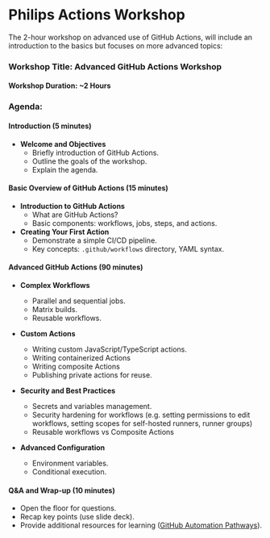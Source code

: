 # Philips Actions Workshop

The 2-hour workshop on advanced use of GitHub Actions, will include an introduction to the basics but focuses on more advanced topics:

### Workshop Title: Advanced GitHub Actions Workshop

#### Workshop Duration: ~2 Hours

### Agenda:

#### Introduction (5 minutes)
- **Welcome and Objectives**
  - Briefly introduction of GitHub Actions.
  - Outline the goals of the workshop.
  - Explain the agenda.

#### Basic Overview of GitHub Actions (15 minutes)
- **Introduction to GitHub Actions**
  - What are GitHub Actions?
  - Basic components: workflows, jobs, steps, and actions.
- **Creating Your First Action**
  - Demonstrate a simple CI/CD pipeline.
  - Key concepts: `.github/workflows` directory, YAML syntax.

#### Advanced GitHub Actions (90 minutes)
- **Complex Workflows**
  - Parallel and sequential jobs.
  - Matrix builds.
  - Reusable workflows.

- **Custom Actions**
  - Writing custom JavaScript/TypeScript actions.
  - Writing containerized Actions
  - Writing composite Actions
  - Publishing private actions for reuse.

- **Security and Best Practices**
  - Secrets and variables management.
  - Security hardening for workflows (e.g. setting permissions to edit workflows, setting scopes for self-hosted runners, runner groups)
  - Reusable workflows vs Composite Actions

- **Advanced Configuration**
  - Environment variables.
  - Conditional execution.
  
#### **Q&A and Wrap-up (10 minutes)**
- Open the floor for questions.
- Recap key points (use slide deck).
- Provide additional resources for learning ([GitHub Automation Pathways](https://resources.github.com/learn/pathways/automation/)).
